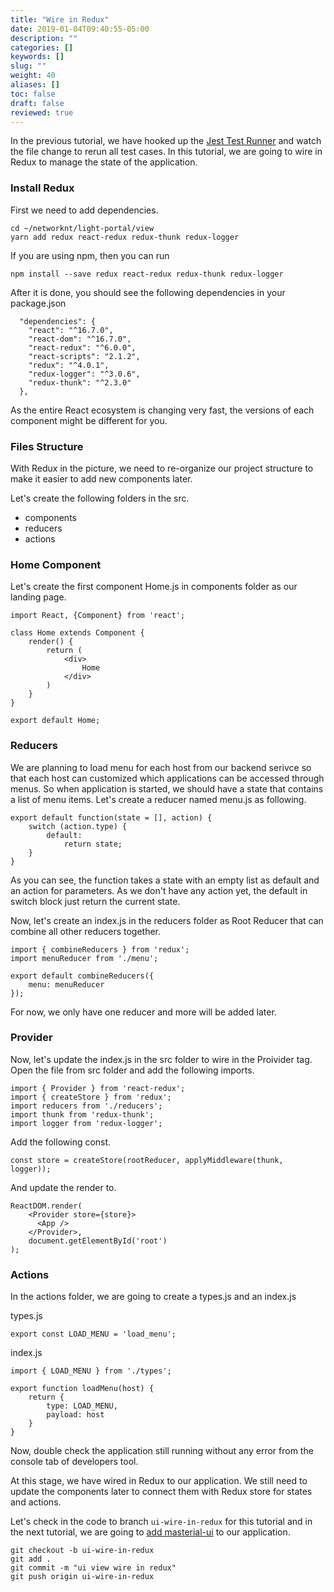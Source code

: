 ```yaml
---
title: "Wire in Redux"
date: 2019-01-04T09:40:55-05:00
description: ""
categories: []
keywords: []
slug: ""
weight: 40
aliases: []
toc: false
draft: false
reviewed: true
---
```


In the previous tutorial, we have hooked up the [Jest Test Runner][] and watch the file change to rerun all test cases. In this tutorial, we are going to wire in Redux to manage the state of the application. 

### Install Redux

First we need to add dependencies. 

```
cd ~/networknt/light-portal/view
yarn add redux react-redux redux-thunk redux-logger
```

If you are using npm, then you can run

```
npm install --save redux react-redux redux-thunk redux-logger
```

After it is done, you should see the following dependencies in your package.json

```
  "dependencies": {
    "react": "^16.7.0",
    "react-dom": "^16.7.0",
    "react-redux": "^6.0.0",
    "react-scripts": "2.1.2",
    "redux": "^4.0.1",
    "redux-logger": "^3.0.6",
    "redux-thunk": "^2.3.0"
  },
```

As the entire React ecosystem is changing very fast, the versions of each component might be different for you. 

### Files Structure

With Redux in the picture, we need to re-organize our project structure to make it easier to add new components later.

Let's create the following folders in the src.

* components 
* reducers
* actions


### Home Component

Let's create the first component Home.js in components folder as our landing page. 

```
import React, {Component} from 'react';

class Home extends Component {
    render() {
        return (
            <div>
                Home
            </div>
        )
    }
}

export default Home;
```

### Reducers

We are planning to load menu for each host from our backend serivce so that each host can customized which applications can be accessed through menus. So when application is started, we should have a state that contains a list of menu items. Let's create a reducer named menu.js as following. 


```
export default function(state = [], action) {
    switch (action.type) {
        default:
            return state;
    }
}
```

As you can see, the function takes a state with an empty list as default and an action for parameters. As we don't have any action yet, the default in switch block just return the current state. 

Now, let's create an index.js in the reducers folder as Root Reducer that can combine all other reducers together. 


```
import { combineReducers } from 'redux';
import menuReducer from './menu';

export default combineReducers({
    menu: menuReducer
});
```

For now, we only have one reducer and more will be added later. 

### Provider

Now, let's update the index.js in the src folder to wire in the Proivider tag. Open the file from src folder and add the following imports. 

```
import { Provider } from 'react-redux';
import { createStore } from 'redux';
import reducers from './reducers';
import thunk from 'redux-thunk';
import logger from 'redux-logger';
```

Add the following const.

```
const store = createStore(rootReducer, applyMiddleware(thunk, logger));
```

And update the render to. 

```
ReactDOM.render(
    <Provider store={store}>
      <App />
    </Provider>,
    document.getElementById('root')
);
```

### Actions

In the actions folder, we are going to create a types.js and an index.js

types.js

```
export const LOAD_MENU = 'load_menu';
```

index.js

```
import { LOAD_MENU } from './types';

export function loadMenu(host) {
    return {
        type: LOAD_MENU,
        payload: host
    }
}
```

Now, double check the application still running without any error from the console tab of developers tool. 


At this stage, we have wired in Redux to our application. We still need to update the components later to connect them with Redux store for states and actions. 

Let's check in the code to branch `ui-wire-in-redux` for this tutorial and in the next tutorial, we are going to [add masterial-ui][] to our application. 

```
git checkout -b ui-wire-in-redux
git add .
git commit -m "ui view wire in redux"
git push origin ui-wire-in-redux
```


[Jest Test Runner]: /tutorial/portal/view/jest-test-runner/
[add masterial-ui]: /tutorial/portal/view/add-masterial-ui/
